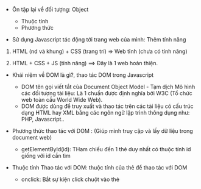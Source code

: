 - Ôn tập lại về đối tượng: Object

  - Thuộc tính
  - Phương thức

- Sử dụng Javascript tác động tới trang web của mình: Thêm tính năng

1. HTML (nd và khung) + CSS (trang trí) => Web tĩnh (chưa có tính năng)

2. HTML + CSS + JS (tính năng) ==> Đây là 1 web hoàn thiện.

- Khái niệm về DOM là gì?, thao tác DOM trong Javascript

  - DOM tên gọi viết tắt của Document Object Model - Tạm dịch Mô hình các đối tượng tài liệu: Là 1 chuẩn được định nghĩa bởi W3C (Tổ chức web toàn cầu World Wide Web).
  - DOM được dùng để truy xuất và thao tác trên các tài liệu có cấu trúc dạng HTML hay XML bằng các ngôn ngữ lập trình thông dụng như: PHP, Javascript..

- Phương thức thao tác với DOM : (Giúp mình truy cập và lấy dữ liệu trong document web)

  - getElementById(id): THam chiếu đến 1 thẻ duy nhất có thuộc tính id giống với id cần tìm

- Thuộc tính Thao tác với DOM: thuộc tính của thẻ để thao tác với DOM
  - onclick: Bắt sự kiện click chuột vào thẻ
